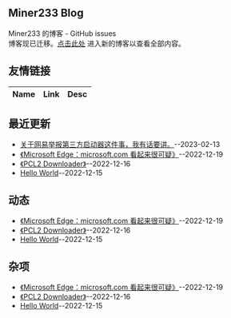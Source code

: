 ## Miner233 Blog
Miner233 的博客 - GitHub issues<br>
博客现已迁移。[点击此处](https://miner233.netlify.app/) 进入新的博客以查看全部内容。
## 友情链接
| Name | Link | Desc | 
 | ---- | ---- | ---- |
## 最近更新
- [关于网易举报第三方启动器这件事，我有话要讲。](https://github.com/miner233/blog/issues/7)--2023-02-13
- [《Microsoft Edge：microsoft.com 看起来很可疑》](https://github.com/miner233/blog/issues/6)--2022-12-19
- [《PCL2 Downloader》](https://github.com/miner233/blog/issues/4)--2022-12-16
- [Hello World](https://github.com/miner233/blog/issues/1)--2022-12-15
## 动态
- [《Microsoft Edge：microsoft.com 看起来很可疑》](https://github.com/miner233/blog/issues/6)--2022-12-19
- [《PCL2 Downloader》](https://github.com/miner233/blog/issues/4)--2022-12-16
- [Hello World](https://github.com/miner233/blog/issues/1)--2022-12-15
## 杂项
- [《Microsoft Edge：microsoft.com 看起来很可疑》](https://github.com/miner233/blog/issues/6)--2022-12-19
- [《PCL2 Downloader》](https://github.com/miner233/blog/issues/4)--2022-12-16
- [Hello World](https://github.com/miner233/blog/issues/1)--2022-12-15
